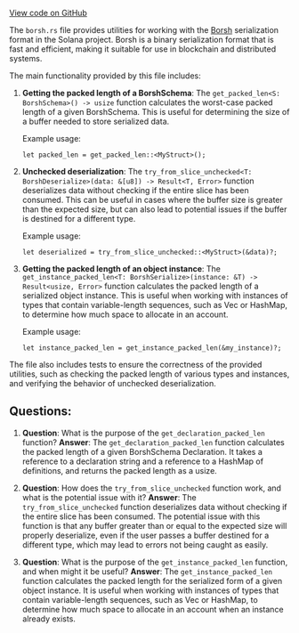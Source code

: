 
[View code on GitHub](https://github.com/solana-labs/solana/blob/master/sdk/program/src/borsh.rs)

The `borsh.rs` file provides utilities for working with the [Borsh](https://borsh.io/) serialization format in the Solana project. Borsh is a binary serialization format that is fast and efficient, making it suitable for use in blockchain and distributed systems.

The main functionality provided by this file includes:

1. **Getting the packed length of a BorshSchema**: The `get_packed_len<S: BorshSchema>() -> usize` function calculates the worst-case packed length of a given BorshSchema. This is useful for determining the size of a buffer needed to store serialized data.

   Example usage:
   ```
   let packed_len = get_packed_len::<MyStruct>();
   ```

2. **Unchecked deserialization**: The `try_from_slice_unchecked<T: BorshDeserialize>(data: &[u8]) -> Result<T, Error>` function deserializes data without checking if the entire slice has been consumed. This can be useful in cases where the buffer size is greater than the expected size, but can also lead to potential issues if the buffer is destined for a different type.

   Example usage:
   ```
   let deserialized = try_from_slice_unchecked::<MyStruct>(&data)?;
   ```

3. **Getting the packed length of an object instance**: The `get_instance_packed_len<T: BorshSerialize>(instance: &T) -> Result<usize, Error>` function calculates the packed length of a serialized object instance. This is useful when working with instances of types that contain variable-length sequences, such as Vec or HashMap, to determine how much space to allocate in an account.

   Example usage:
   ```
   let instance_packed_len = get_instance_packed_len(&my_instance)?;
   ```

The file also includes tests to ensure the correctness of the provided utilities, such as checking the packed length of various types and instances, and verifying the behavior of unchecked deserialization.
## Questions: 
 1. **Question**: What is the purpose of the `get_declaration_packed_len` function?
   **Answer**: The `get_declaration_packed_len` function calculates the packed length of a given BorshSchema Declaration. It takes a reference to a declaration string and a reference to a HashMap of definitions, and returns the packed length as a usize.

2. **Question**: How does the `try_from_slice_unchecked` function work, and what is the potential issue with it?
   **Answer**: The `try_from_slice_unchecked` function deserializes data without checking if the entire slice has been consumed. The potential issue with this function is that any buffer greater than or equal to the expected size will properly deserialize, even if the user passes a buffer destined for a different type, which may lead to errors not being caught as easily.

3. **Question**: What is the purpose of the `get_instance_packed_len` function, and when might it be useful?
   **Answer**: The `get_instance_packed_len` function calculates the packed length for the serialized form of a given object instance. It is useful when working with instances of types that contain variable-length sequences, such as Vec or HashMap, to determine how much space to allocate in an account when an instance already exists.